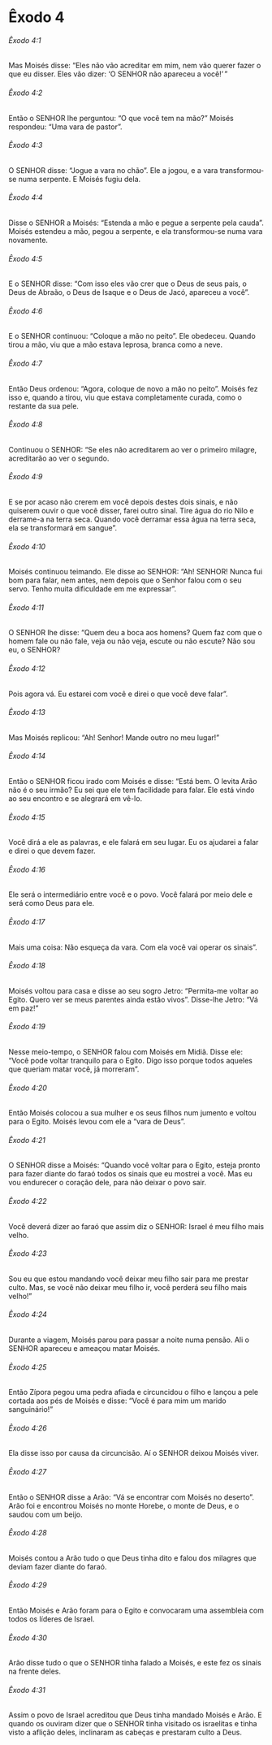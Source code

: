 # Êxodo 4

###### Êxodo 4:1

Mas Moisés disse: “Eles não vão acreditar em mim, nem vão querer fazer o que eu disser. Eles vão dizer: ‘O SENHOR não apareceu a você!’ ”

###### Êxodo 4:2

Então o SENHOR lhe perguntou: “O que você tem na mão?” Moisés respondeu: “Uma vara de pastor”.

###### Êxodo 4:3

O SENHOR disse: “Jogue a vara no chão”. Ele a jogou, e a vara transformou-se numa serpente. E Moisés fugiu dela.

###### Êxodo 4:4

Disse o SENHOR a Moisés: “Estenda a mão e pegue a serpente pela cauda”. Moisés estendeu a mão, pegou a serpente, e ela transformou-se numa vara novamente.

###### Êxodo 4:5

E o SENHOR disse: “Com isso eles vão crer que o Deus de seus pais, o Deus de Abraão, o Deus de Isaque e o Deus de Jacó, apareceu a você”.

###### Êxodo 4:6

E o SENHOR continuou: “Coloque a mão no peito”. Ele obedeceu. Quando tirou a mão, viu que a mão estava leprosa, branca como a neve.

###### Êxodo 4:7

Então Deus ordenou: “Agora, coloque de novo a mão no peito”. Moisés fez isso e, quando a tirou, viu que estava completamente curada, como o restante da sua pele.

###### Êxodo 4:8

Continuou o SENHOR: “Se eles não acreditarem ao ver o primeiro milagre, acreditarão ao ver o segundo.

###### Êxodo 4:9

E se por acaso não crerem em você depois destes dois sinais, e não quiserem ouvir o que você disser, farei outro sinal. Tire água do rio Nilo e derrame-a na terra seca. Quando você derramar essa água na terra seca, ela se transformará em sangue”.

###### Êxodo 4:10

Moisés continuou teimando. Ele disse ao SENHOR: “Ah! SENHOR! Nunca fui bom para falar, nem antes, nem depois que o Senhor falou com o seu servo. Tenho muita dificuldade em me expressar”.

###### Êxodo 4:11

O SENHOR lhe disse: “Quem deu a boca aos homens? Quem faz com que o homem fale ou não fale, veja ou não veja, escute ou não escute? Não sou eu, o SENHOR?

###### Êxodo 4:12

Pois agora vá. Eu estarei com você e direi o que você deve falar”.

###### Êxodo 4:13

Mas Moisés replicou: “Ah! Senhor! Mande outro no meu lugar!”

###### Êxodo 4:14

Então o SENHOR ficou irado com Moisés e disse: “Está bem. O levita Arão não é o seu irmão? Eu sei que ele tem facilidade para falar. Ele está vindo ao seu encontro e se alegrará em vê-lo.

###### Êxodo 4:15

Você dirá a ele as palavras, e ele falará em seu lugar. Eu os ajudarei a falar e direi o que devem fazer.

###### Êxodo 4:16

Ele será o intermediário entre você e o povo. Você falará por meio dele e será como Deus para ele.

###### Êxodo 4:17

Mais uma coisa: Não esqueça da vara. Com ela você vai operar os sinais”.

###### Êxodo 4:18

Moisés voltou para casa e disse ao seu sogro Jetro: “Permita-me voltar ao Egito. Quero ver se meus parentes ainda estão vivos”. Disse-lhe Jetro: “Vá em paz!”

###### Êxodo 4:19

Nesse meio-tempo, o SENHOR falou com Moisés em Midiã. Disse ele: “Você pode voltar tranquilo para o Egito. Digo isso porque todos aqueles que queriam matar você, já morreram”.

###### Êxodo 4:20

Então Moisés colocou a sua mulher e os seus filhos num jumento e voltou para o Egito. Moisés levou com ele a “vara de Deus”.

###### Êxodo 4:21

O SENHOR disse a Moisés: “Quando você voltar para o Egito, esteja pronto para fazer diante do faraó todos os sinais que eu mostrei a você. Mas eu vou endurecer o coração dele, para não deixar o povo sair.

###### Êxodo 4:22

Você deverá dizer ao faraó que assim diz o SENHOR: Israel é meu filho mais velho.

###### Êxodo 4:23

Sou eu que estou mandando você deixar meu filho sair para me prestar culto. Mas, se você não deixar meu filho ir, você perderá seu filho mais velho!”

###### Êxodo 4:24

Durante a viagem, Moisés parou para passar a noite numa pensão. Ali o SENHOR apareceu e ameaçou matar Moisés.

###### Êxodo 4:25

Então Zípora pegou uma pedra afiada e circuncidou o filho e lançou a pele cortada aos pés de Moisés e disse: “Você é para mim um marido sanguinário!”

###### Êxodo 4:26

Ela disse isso por causa da circuncisão. Aí o SENHOR deixou Moisés viver.

###### Êxodo 4:27

Então o SENHOR disse a Arão: “Vá se encontrar com Moisés no deserto”. Arão foi e encontrou Moisés no monte Horebe, o monte de Deus, e o saudou com um beijo.

###### Êxodo 4:28

Moisés contou a Arão tudo o que Deus tinha dito e falou dos milagres que deviam fazer diante do faraó.

###### Êxodo 4:29

Então Moisés e Arão foram para o Egito e convocaram uma assembleia com todos os líderes de Israel.

###### Êxodo 4:30

Arão disse tudo o que o SENHOR tinha falado a Moisés, e este fez os sinais na frente deles.

###### Êxodo 4:31

Assim o povo de Israel acreditou que Deus tinha mandado Moisés e Arão. E quando os ouviram dizer que o SENHOR tinha visitado os israelitas e tinha visto a aflição deles, inclinaram as cabeças e prestaram culto a Deus.


